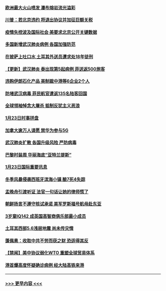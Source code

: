 #### [欧洲最大火山喷发 瀑布熔岩流光溢彩](../pages/prog202/a102760310.md?t=01250844) 
#### [川普：若北京违约 将退出协议并加征巨额关税](../pages/prog202/a102760250.md?t=01250844) 
#### [疫情失控波及国际社会 美要求北京公开关键数据](../pages/prog202/a102760245.md?t=01250844) 
#### [多国新增武汉肺炎病例 各国加强防范](../pages/prog202/a102760214.md?t=01250844) 
#### [在披萨上吐口水 土耳其外送员遭求处18年徒刑](../pages/prog202/a102759979.md?t=01250844) 
#### [【更新】武汉肺炎 泰出现第5起病例 菲送返500旅客](../pages/prog202/a102758911.md?t=01250844) 
#### [违购伊朗石化产品 美制裁中港等6企业2个人](../pages/prog202/a102759952.md?t=01250844) 
#### [防堵武汉病毒 菲民航官遣返135名陆客回国](../pages/prog202/a102759946.md?t=01250844) 
#### [全球领袖悼念大屠杀 抵制反犹主义恶浪](../pages/prog202/a102759678.md?t=01250844) 
#### [1月23日时事拼盘](../pages/prog202/a102759599.md?t=01250844) 
#### [加拿大逾万人请愿 禁华为参与5G](../pages/prog202/a102759553.md?t=01250844) 
#### [武汉肺炎扩散 各国升级风险 严防病毒](../pages/prog202/a102759400.md?t=01250844) 
#### [巴黎时装周 华丽海底“亚特兰提斯”](../pages/prog202/a102759217.md?t=01250844) 
#### [1月23日国际重要讯息](../pages/prog202/a102759199.md?t=01250844) 
#### [冬季风暴侵袭西班牙滨海小镇 酿7死4失踪](../pages/prog202/a102759119.md?t=01250844) 
#### [孟晚舟引渡听证 法官一句话让她的律师慌了](../pages/prog202/a102759060.md?t=01250844) 
#### [朝鲜扬言不遵守核试承诺 美军罗斯福号航母赴东亚](../pages/prog202/a102759001.md?t=01250844) 
#### [3岁童IQ142 成英国高智商俱乐部最小成员](../pages/prog202/a102758990.md?t=01250844) 
#### [土耳其西部5.6浅层地震 尚未传灾情](../pages/prog202/a102758903.md?t=01250844) 
#### [蓬佩奥：收取中共不劳而获之财 恐适得其反](../pages/prog202/a102758889.md?t=01250844) 
#### [【禁闻】美中协议弱化WTO 重塑全球贸易体系](../pages/prog202/a102758790.md?t=01250844) 
#### [港首爆高度怀疑确诊病例 经大陆高铁来港](../pages/prog202/a102758613.md?t=01250844) 

----
#### [ >>> 更早内容 <<< ](../indexes/prog202-earlier.md)
